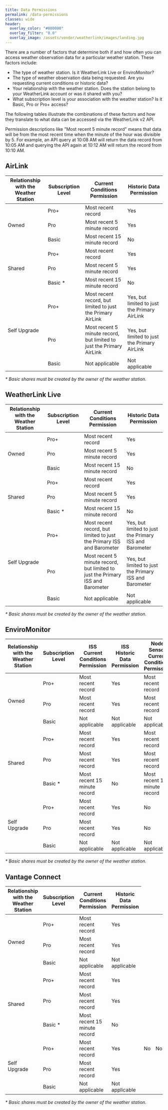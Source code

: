 ```yaml
---
title: Data Permissions
permalink: /data-permissions
classes: wide
header:
  overlay_color: "#000000"
  overlay_filter: "0.0"
  overlay_image: /assets/vendor/weatherlink/images/landing.jpg
---
```


There are a number of factors that determine both if and how often you can access weather observation data for a particular weather station. These factors include:

* The type of weather station. Is it WeatherLink Live or EnviroMonitor?
* The type of weather observation data being requested. Are you requesting current conditions or historic data?
* Your relationship with the weather station. Does the station belong to your WeatherLink account or was it shared with you?
* What subscription level is your association with the weather station? Is it Basic, Pro or Pro+ access?

The following tables illustrate the combinations of these factors and how they translate to what data can be accessed via the WeatherLink v2 API.

Permission descriptions like "Most recent 5 minute record" means that data will be from the most recent time when the minute of the hour was divisible by 5. For example, an API query at 10:08 AM will return the data record from 10:05 AM and querying the API again at 10:12 AM will return the record from 10:10 AM.

## AirLink

<table>
  <thead>
    <tr>
      <th>Relationship with the Weather Station</th>
      <th>Subscription Level</th>
      <th>Current Conditions Permission</th>
      <th>Historic Data Permission</th>
    </tr>
  </thead>
  <tbody>
    <tr>
      <td rowspan="3">Owned</td>
      <td>Pro+</td>
      <td>Most recent record</td>
      <td>Yes</td>
    </tr>
    <tr>
      <td>Pro</td>
      <td>Most recent 5 minute record</td>
      <td>Yes</td>
    </tr>
    <tr>
      <td>Basic</td>
      <td>Most recent 15 minute record</td>
      <td>No</td>
    </tr>
    <tr>
      <td rowspan="3">Shared</td>
      <td>Pro+</td>
      <td>Most recent record</td>
      <td>Yes</td>
    </tr>
    <tr>
      <td>Pro</td>
      <td>Most recent 5 minute record</td>
      <td>Yes</td>
    </tr>
    <tr>
      <td>Basic *</td>
      <td>Most recent 15 minute record</td>
      <td>No</td>
    </tr>
    <tr>
      <td rowspan="3">Self Upgrade</td>
      <td>Pro+</td>
      <td>Most recent record, but limited to just the Primary AirLink</td>
      <td>Yes, but limited to just the Primary AirLink</td>
    </tr>
    <tr>
      <td>Pro</td>
      <td>Most recent 5 minute record, but limited to just the Primary AirLink</td>
      <td>Yes, but limited to just the Primary AirLink</td>
    </tr>
    <tr>
      <td>Basic</td>
      <td>Not applicable</td>
      <td>Not applicable</td>
    </tr>
  </tbody>
</table>

<i>* Basic shares must be created by the owner of the weather station.</i>

## WeatherLink Live

<table>
  <thead>
    <tr>
      <th>Relationship with the Weather Station</th>
      <th>Subscription Level</th>
      <th>Current Conditions Permission</th>
      <th>Historic Data Permission</th>
    </tr>
  </thead>
  <tbody>
    <tr>
      <td rowspan="3">Owned</td>
      <td>Pro+</td>
      <td>Most recent record</td>
      <td>Yes</td>
    </tr>
    <tr>
      <td>Pro</td>
      <td>Most recent 5 minute record</td>
      <td>Yes</td>
    </tr>
    <tr>
      <td>Basic</td>
      <td>Most recent 15 minute record</td>
      <td>No</td>
    </tr>
    <tr>
      <td rowspan="3">Shared</td>
      <td>Pro+</td>
      <td>Most recent record</td>
      <td>Yes</td>
    </tr>
    <tr>
      <td>Pro</td>
      <td>Most recent 5 minute record</td>
      <td>Yes</td>
    </tr>
    <tr>
      <td>Basic *</td>
      <td>Most recent 15 minute record</td>
      <td>No</td>
    </tr>
    <tr>
      <td rowspan="3">Self Upgrade</td>
      <td>Pro+</td>
      <td>Most recent record, but limited to just the Primary ISS and Barometer</td>
      <td>Yes, but limited to just the Primary ISS and Barometer</td>
    </tr>
    <tr>
      <td>Pro</td>
      <td>Most recent 5 minute record, but limited to just the Primary ISS and Barometer</td>
      <td>Yes, but limited to just the Primary ISS and Barometer</td>
    </tr>
    <tr>
      <td>Basic</td>
      <td>Not applicable</td>
      <td>Not applicable</td>
    </tr>
  </tbody>
</table>

<i>* Basic shares must be created by the owner of the weather station.</i>

## EnviroMonitor

<table>
  <thead>
    <tr>
      <th>Relationship with the Weather Station</th>
      <th>Subscription Level</th>
      <th>ISS Current Conditions Permission</th>
      <th>ISS Historic Data Permission</th>
      <th>Node Sensor Current Conditions Permission</th>
      <th>Node Sensor Historic Data Permission</th>
    </tr>
  </thead>
  <tbody>
    <tr>
      <td rowspan="3">Owned</td>
      <td>Pro+</td>
      <td>Most recent record</td>
      <td>Yes</td>
      <td>Most recent record</td>
      <td>Yes</td>
    </tr>
    <tr>
      <td>Pro</td>
      <td>Most recent record</td>
      <td>Yes</td>
      <td>Most recent record</td>
      <td>Yes</td>
    </tr>
    <tr>
      <td>Basic</td>
      <td>Not applicable</td>
      <td>Not applicable</td>
      <td>Not applicable</td>
      <td>Not applicable</td>
    </tr>
    <tr>
      <td rowspan="3">Shared</td>
      <td>Pro+</td>
      <td>Most recent record</td>
      <td>Yes</td>
      <td>Most recent record</td>
      <td>Yes</td>
    </tr>
    <tr>
      <td>Pro</td>
      <td>Most recent record</td>
      <td>Yes</td>
      <td>Most recent record</td>
      <td>Yes</td>
    </tr>
    <tr>
      <td>Basic *</td>
      <td>Most recent 15 minute record</td>
      <td>No</td>
      <td>Most recent 15 minute record</td>
      <td>No</td>
    </tr>
    <tr>
      <td rowspan="3">Self Upgrade</td>
      <td>Pro+</td>
      <td>Most recent record</td>
      <td>Yes</td>
      <td>No</td>
      <td>No</td>
    </tr>
    <tr>
      <td>Pro</td>
      <td>Most recent record</td>
      <td>Yes</td>
      <td>No</td>
      <td>No</td>
    </tr>
    <tr>
      <td>Basic</td>
      <td>Not applicable</td>
      <td>Not applicable</td>
      <td>Not applicable</td>
      <td>Not applicable</td>
    </tr>
  </tbody>
</table>

<i>* Basic shares must be created by the owner of the weather station.</i>

## Vantage Connect

<table>
  <thead>
    <tr>
      <th>Relationship with the Weather Station</th>
      <th>Subscription Level</th>
      <th>Current Conditions Permission</th>
      <th>Historic Data Permission</th>
    </tr>
  </thead>
  <tbody>
    <tr>
      <td rowspan="3">Owned</td>
      <td>Pro+</td>
      <td>Most recent record</td>
      <td>Yes</td>
    </tr>
    <tr>
      <td>Pro</td>
      <td>Most recent record</td>
      <td>Yes</td>
    </tr>
    <tr>
      <td>Basic</td>
      <td>Not applicable</td>
      <td>Not applicable</td>
    </tr>
    <tr>
      <td rowspan="3">Shared</td>
      <td>Pro+</td>
      <td>Most recent record</td>
      <td>Yes</td>
    </tr>
    <tr>
      <td>Pro</td>
      <td>Most recent record</td>
      <td>Yes</td>
    </tr>
    <tr>
      <td>Basic *</td>
      <td>Most recent 15 minute record</td>
      <td>No</td>
    </tr>
    <tr>
      <td rowspan="3">Self Upgrade</td>
      <td>Pro+</td>
      <td>Most recent record</td>
      <td>Yes</td>
      <td>No</td>
      <td>No</td>
    </tr>
    <tr>
      <td>Pro</td>
      <td>Most recent record</td>
      <td>Yes</td>
    </tr>
    <tr>
      <td>Basic</td>
      <td>Not applicable</td>
      <td>Not applicable</td>
    </tr>
  </tbody>
</table>

<i>* Basic shares must be created by the owner of the weather station.</i>
